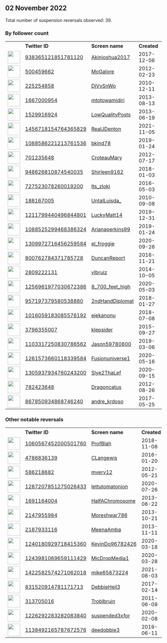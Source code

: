 
## 02 November 2022
Total number of suspension reversals observed: 39.

### By follower count
<table><tr><th></th><th align="left">Twitter ID</th><th align="left">Screen name</th>
<th align="left">Created</th><th align="left">Status</th><th align="left">Suspended</th><th align="left">Followers</th>
<tr><td><a href="https://pbs.twimg.com/profile_images/1548256373170876416/lIn7nHIq_normal.jpg"><img src="https://pbs.twimg.com/profile_images/1548256373170876416/lIn7nHIq_normal.jpg" width="40px" height="40px" align="center"/></a></td><td><a href="https://twitter.com/intent/user?user_id=938365121851781120">938365121851781120</a></td><td><a href="https://twitter.com/Akinjoshua2017">Akinjoshua2017</a></td><td>2017-12-06</td><td align="center"></td><td></td><td>39015</td></tr>
<tr><td><a href="https://pbs.twimg.com/profile_images/1022890589279404033/3P8A00rJ_normal.jpg"><img src="https://pbs.twimg.com/profile_images/1022890589279404033/3P8A00rJ_normal.jpg" width="40px" height="40px" align="center"/></a></td><td><a href="https://twitter.com/intent/user?user_id=500459662">500459662</a></td><td><a href="https://twitter.com/MoGalore">MoGalore</a></td><td>2012-02-23</td><td align="center"></td><td>2022-10-23</td><td>5460</td></tr>
<tr><td><a href="https://pbs.twimg.com/profile_images/1391105632514752516/z8ASPc5z_normal.jpg"><img src="https://pbs.twimg.com/profile_images/1391105632514752516/z8ASPc5z_normal.jpg" width="40px" height="40px" align="center"/></a></td><td><a href="https://twitter.com/intent/user?user_id=225254858">225254858</a></td><td><a href="https://twitter.com/DjVvSnWo">DjVvSnWo</a></td><td>2010-12-11</td><td align="center"></td><td></td><td>2708</td></tr>
<tr><td><a href="https://pbs.twimg.com/profile_images/1599848101090627591/OziKAha7_normal.jpg"><img src="https://pbs.twimg.com/profile_images/1599848101090627591/OziKAha7_normal.jpg" width="40px" height="40px" align="center"/></a></td><td><a href="https://twitter.com/intent/user?user_id=1667000954">1667000954</a></td><td><a href="https://twitter.com/mtotowamidiri">mtotowamidiri</a></td><td>2013-08-13</td><td align="center"></td><td></td><td>2344</td></tr>
<tr><td><a href="https://pbs.twimg.com/profile_images/1567847363493896192/iqBZXZlb_normal.jpg"><img src="https://pbs.twimg.com/profile_images/1567847363493896192/iqBZXZlb_normal.jpg" width="40px" height="40px" align="center"/></a></td><td><a href="https://twitter.com/intent/user?user_id=1529916924">1529916924</a></td><td><a href="https://twitter.com/LowQuaIityPosts">LowQuaIityPosts</a></td><td>2013-06-19</td><td align="center"></td><td></td><td>2243</td></tr>
<tr><td><a href="https://pbs.twimg.com/profile_images/1531002485120409608/rVkX2Xa9_normal.jpg"><img src="https://pbs.twimg.com/profile_images/1531002485120409608/rVkX2Xa9_normal.jpg" width="40px" height="40px" align="center"/></a></td><td><a href="https://twitter.com/intent/user?user_id=1456718154764365829">1456718154764365829</a></td><td><a href="https://twitter.com/RealJDenton">RealJDenton</a></td><td>2021-11-05</td><td align="center"></td><td>2022-10-30</td><td>1879</td></tr>
<tr><td><a href="https://pbs.twimg.com/profile_images/1301142992795791361/r5_frM7F_normal.jpg"><img src="https://pbs.twimg.com/profile_images/1301142992795791361/r5_frM7F_normal.jpg" width="40px" height="40px" align="center"/></a></td><td><a href="https://twitter.com/intent/user?user_id=1088586221213761536">1088586221213761536</a></td><td><a href="https://twitter.com/bkind78">bkind78</a></td><td>2019-01-24</td><td align="center">👋</td><td></td><td>1547</td></tr>
<tr><td><a href="https://pbs.twimg.com/profile_images/1114571688367337473/wl684BtP_normal.jpg"><img src="https://pbs.twimg.com/profile_images/1114571688367337473/wl684BtP_normal.jpg" width="40px" height="40px" align="center"/></a></td><td><a href="https://twitter.com/intent/user?user_id=701235648">701235648</a></td><td><a href="https://twitter.com/CroteauMary">CroteauMary</a></td><td>2012-07-17</td><td align="center"></td><td></td><td>1515</td></tr>
<tr><td><a href="https://pbs.twimg.com/profile_images/963919444077670401/ibwHxSXf_normal.jpg"><img src="https://pbs.twimg.com/profile_images/963919444077670401/ibwHxSXf_normal.jpg" width="40px" height="40px" align="center"/></a></td><td><a href="https://twitter.com/intent/user?user_id=948626810874540035">948626810874540035</a></td><td><a href="https://twitter.com/Shirleen9162">Shirleen9162</a></td><td>2018-01-03</td><td align="center"></td><td></td><td>1397</td></tr>
<tr><td><a href="https://pbs.twimg.com/profile_images/1480971435103461380/tdUCMXVh_normal.png"><img src="https://pbs.twimg.com/profile_images/1480971435103461380/tdUCMXVh_normal.png" width="40px" height="40px" align="center"/></a></td><td><a href="https://twitter.com/intent/user?user_id=727523078260019200">727523078260019200</a></td><td><a href="https://twitter.com/Its_zloki">Its_zloki</a></td><td>2016-05-03</td><td align="center"></td><td></td><td>1229</td></tr>
<tr><td><a href="https://pbs.twimg.com/profile_images/645049057656897536/fRTqfq2Z_normal.jpg"><img src="https://pbs.twimg.com/profile_images/645049057656897536/fRTqfq2Z_normal.jpg" width="40px" height="40px" align="center"/></a></td><td><a href="https://twitter.com/intent/user?user_id=188167005">188167005</a></td><td><a href="https://twitter.com/UntalLuisda_">UntalLuisda_</a></td><td>2010-09-08</td><td align="center"></td><td>2022-10-13</td><td>1126</td></tr>
<tr><td><a href="https://pbs.twimg.com/profile_images/1578163931373502464/fvwmmELk_normal.jpg"><img src="https://pbs.twimg.com/profile_images/1578163931373502464/fvwmmELk_normal.jpg" width="40px" height="40px" align="center"/></a></td><td><a href="https://twitter.com/intent/user?user_id=1211799440496844801">1211799440496844801</a></td><td><a href="https://twitter.com/LuckyMatt14">LuckyMatt14</a></td><td>2019-12-31</td><td align="center"></td><td></td><td>695</td></tr>
<tr><td><a href="https://pbs.twimg.com/profile_images/1575930527839838210/AvmrcxGL_normal.jpg"><img src="https://pbs.twimg.com/profile_images/1575930527839838210/AvmrcxGL_normal.jpg" width="40px" height="40px" align="center"/></a></td><td><a href="https://twitter.com/intent/user?user_id=1088525299468386324">1088525299468386324</a></td><td><a href="https://twitter.com/Arianaperkins99">Arianaperkins99</a></td><td>2019-01-24</td><td align="center">🚫</td><td>2022-10-23</td><td>636</td></tr>
<tr><td><a href="https://pbs.twimg.com/profile_images/1581085567617585153/qcpaz1zt_normal.jpg"><img src="https://pbs.twimg.com/profile_images/1581085567617585153/qcpaz1zt_normal.jpg" width="40px" height="40px" align="center"/></a></td><td><a href="https://twitter.com/intent/user?user_id=1309972716456259584">1309972716456259584</a></td><td><a href="https://twitter.com/el_froggie">el_froggie</a></td><td>2020-09-26</td><td align="center"></td><td>2022-10-13</td><td>518</td></tr>
<tr><td><a href="https://pbs.twimg.com/profile_images/1550862670051549184/iRPgcDrq_normal.jpg"><img src="https://pbs.twimg.com/profile_images/1550862670051549184/iRPgcDrq_normal.jpg" width="40px" height="40px" align="center"/></a></td><td><a href="https://twitter.com/intent/user?user_id=800762784371785728">800762784371785728</a></td><td><a href="https://twitter.com/DuncanReport">DuncanReport</a></td><td>2016-11-21</td><td align="center"></td><td></td><td>479</td></tr>
<tr><td><a href="https://pbs.twimg.com/profile_images/1199292733753573377/4O8INVmC_normal.jpg"><img src="https://pbs.twimg.com/profile_images/1199292733753573377/4O8INVmC_normal.jpg" width="40px" height="40px" align="center"/></a></td><td><a href="https://twitter.com/intent/user?user_id=2809222131">2809222131</a></td><td><a href="https://twitter.com/vlbruiz">vlbruiz</a></td><td>2014-10-05</td><td align="center">🚫</td><td></td><td>470</td></tr>
<tr><td><a href="https://pbs.twimg.com/profile_images/1256962161965924353/aMAvX1uX_normal.jpg"><img src="https://pbs.twimg.com/profile_images/1256962161965924353/aMAvX1uX_normal.jpg" width="40px" height="40px" align="center"/></a></td><td><a href="https://twitter.com/intent/user?user_id=1256961977030672386">1256961977030672386</a></td><td><a href="https://twitter.com/8_700_feet_high">8_700_feet_high</a></td><td>2020-05-03</td><td align="center"></td><td></td><td>443</td></tr>
<tr><td><a href="https://pbs.twimg.com/profile_images/957199183869444097/VXwmxgxw_normal.jpg"><img src="https://pbs.twimg.com/profile_images/957199183869444097/VXwmxgxw_normal.jpg" width="40px" height="40px" align="center"/></a></td><td><a href="https://twitter.com/intent/user?user_id=957197379580538880">957197379580538880</a></td><td><a href="https://twitter.com/2ndHandDiplomat">2ndHandDiplomat</a></td><td>2018-01-27</td><td align="center"></td><td></td><td>408</td></tr>
<tr><td><a href="https://pbs.twimg.com/profile_images/1535760624243941376/OnGTZ3GY_normal.jpg"><img src="https://pbs.twimg.com/profile_images/1535760624243941376/OnGTZ3GY_normal.jpg" width="40px" height="40px" align="center"/></a></td><td><a href="https://twitter.com/intent/user?user_id=1016059183085576192">1016059183085576192</a></td><td><a href="https://twitter.com/ejekanonu">ejekanonu</a></td><td>2018-07-08</td><td align="center"></td><td>2022-09-19</td><td>402</td></tr>
<tr><td><a href="https://pbs.twimg.com/profile_images/1309579797224468480/eVL3OkC8_normal.jpg"><img src="https://pbs.twimg.com/profile_images/1309579797224468480/eVL3OkC8_normal.jpg" width="40px" height="40px" align="center"/></a></td><td><a href="https://twitter.com/intent/user?user_id=3796355007">3796355007</a></td><td><a href="https://twitter.com/klepsider">klepsider</a></td><td>2015-09-27</td><td align="center"></td><td></td><td>387</td></tr>
<tr><td><a href="https://pbs.twimg.com/profile_images/1587857668978651136/aQKEiBMw_normal.jpg"><img src="https://pbs.twimg.com/profile_images/1587857668978651136/aQKEiBMw_normal.jpg" width="40px" height="40px" align="center"/></a></td><td><a href="https://twitter.com/intent/user?user_id=1103317250830786562">1103317250830786562</a></td><td><a href="https://twitter.com/Jason59780800">Jason59780800</a></td><td>2019-03-06</td><td align="center"></td><td></td><td>307</td></tr>
<tr><td><a href="https://pbs.twimg.com/profile_images/1581849355086184449/B58Do13W_normal.jpg"><img src="https://pbs.twimg.com/profile_images/1581849355086184449/B58Do13W_normal.jpg" width="40px" height="40px" align="center"/></a></td><td><a href="https://twitter.com/intent/user?user_id=1261573660118339584">1261573660118339584</a></td><td><a href="https://twitter.com/Fusionuniverse1">Fusionuniverse1</a></td><td>2020-05-16</td><td align="center"></td><td></td><td>216</td></tr>
<tr><td><a href="https://pbs.twimg.com/profile_images/1555438066642329600/79VFr7t4_normal.jpg"><img src="https://pbs.twimg.com/profile_images/1555438066642329600/79VFr7t4_normal.jpg" width="40px" height="40px" align="center"/></a></td><td><a href="https://twitter.com/intent/user?user_id=1305937934760243200">1305937934760243200</a></td><td><a href="https://twitter.com/Slye2ThaLef">Slye2ThaLef</a></td><td>2020-09-15</td><td align="center"></td><td></td><td>184</td></tr>
<tr><td><a href="https://pbs.twimg.com/profile_images/2545267599/1_normal.jpg"><img src="https://pbs.twimg.com/profile_images/2545267599/1_normal.jpg" width="40px" height="40px" align="center"/></a></td><td><a href="https://twitter.com/intent/user?user_id=782423648">782423648</a></td><td><a href="https://twitter.com/Dragoncatus">Dragoncatus</a></td><td>2012-08-26</td><td align="center"></td><td></td><td>183</td></tr>
<tr><td><a href="https://pbs.twimg.com/profile_images/867856072652066816/tJCrTm8F_normal.jpg"><img src="https://pbs.twimg.com/profile_images/867856072652066816/tJCrTm8F_normal.jpg" width="40px" height="40px" align="center"/></a></td><td><a href="https://twitter.com/intent/user?user_id=867850934868746240">867850934868746240</a></td><td><a href="https://twitter.com/andre_krdoso">andre_krdoso</a></td><td>2017-05-25</td><td align="center"></td><td>2022-10-23</td><td>137</td></tr>
</table>

### Other notable reversals
<table><tr><th></th><th align="left">Twitter ID</th><th align="left">Screen name</th>
<th align="left">Created</th><th align="left">Status</th><th align="left">Suspended</th><th align="left">Followers</th>
<tr><td><a href="https://pbs.twimg.com/profile_images/1060568650409684993/msZGtt4y_normal.jpg"><img src="https://pbs.twimg.com/profile_images/1060568650409684993/msZGtt4y_normal.jpg" width="40px" height="40px" align="center"/></a></td><td><a href="https://twitter.com/intent/user?user_id=1060567452000501760">1060567452000501760</a></td><td><a href="https://twitter.com/ProfBlah">ProfBlah</a></td><td>2018-11-08</td><td align="center"></td><td></td><td>19</td></tr>
<tr><td><a href="https://pbs.twimg.com/profile_images/1306395972000333824/WjZ7Ukyk_normal.jpg"><img src="https://pbs.twimg.com/profile_images/1306395972000333824/WjZ7Ukyk_normal.jpg" width="40px" height="40px" align="center"/></a></td><td><a href="https://twitter.com/intent/user?user_id=4786836139">4786836139</a></td><td><a href="https://twitter.com/CLangewis">CLangewis</a></td><td>2016-01-20</td><td align="center"></td><td></td><td>53</td></tr>
<tr><td><a href="https://pbs.twimg.com/profile_images/790365246515011584/X7zQtUZD_normal.jpg"><img src="https://pbs.twimg.com/profile_images/790365246515011584/X7zQtUZD_normal.jpg" width="40px" height="40px" align="center"/></a></td><td><a href="https://twitter.com/intent/user?user_id=586218682">586218682</a></td><td><a href="https://twitter.com/mverv12">mverv12</a></td><td>2012-05-21</td><td align="center"></td><td></td><td>80</td></tr>
<tr><td><a href="https://pbs.twimg.com/profile_images/1602167356142358529/nU-7ZOFN_normal.jpg"><img src="https://pbs.twimg.com/profile_images/1602167356142358529/nU-7ZOFN_normal.jpg" width="40px" height="40px" align="center"/></a></td><td><a href="https://twitter.com/intent/user?user_id=1287207851275026433">1287207851275026433</a></td><td><a href="https://twitter.com/lettutomatonion">lettutomatonion</a></td><td>2020-07-26</td><td align="center"></td><td>2022-10-13</td><td>85</td></tr>
<tr><td><a href="https://pbs.twimg.com/profile_images/866150048723107840/IuxhZWQT_normal.jpg"><img src="https://pbs.twimg.com/profile_images/866150048723107840/IuxhZWQT_normal.jpg" width="40px" height="40px" align="center"/></a></td><td><a href="https://twitter.com/intent/user?user_id=1691164004">1691164004</a></td><td><a href="https://twitter.com/HalfAChromosome">HalfAChromosome</a></td><td>2013-08-22</td><td align="center">🚫</td><td>2022-10-08</td><td>63</td></tr>
<tr><td><a href="https://pbs.twimg.com/profile_images/1363918252942921728/4PWf_hE__normal.jpg"><img src="https://pbs.twimg.com/profile_images/1363918252942921728/4PWf_hE__normal.jpg" width="40px" height="40px" align="center"/></a></td><td><a href="https://twitter.com/intent/user?user_id=2147955984">2147955984</a></td><td><a href="https://twitter.com/Moreshwar786">Moreshwar786</a></td><td>2013-10-21</td><td align="center"></td><td>2022-08-23</td><td>50</td></tr>
<tr><td><a href="https://pbs.twimg.com/profile_images/978486807548571648/BZTlUtju_normal.jpg"><img src="https://pbs.twimg.com/profile_images/978486807548571648/BZTlUtju_normal.jpg" width="40px" height="40px" align="center"/></a></td><td><a href="https://twitter.com/intent/user?user_id=2187933116">2187933116</a></td><td><a href="https://twitter.com/MeenaAmba">MeenaAmba</a></td><td>2013-11-11</td><td align="center"></td><td></td><td>51</td></tr>
<tr><td><a href="https://pbs.twimg.com/profile_images/1240503390448189443/81clZWM__normal.jpg"><img src="https://pbs.twimg.com/profile_images/1240503390448189443/81clZWM__normal.jpg" width="40px" height="40px" align="center"/></a></td><td><a href="https://twitter.com/intent/user?user_id=1240180929718415360">1240180929718415360</a></td><td><a href="https://twitter.com/KevinDo96782426">KevinDo96782426</a></td><td>2020-03-18</td><td align="center"></td><td>2022-02-26</td><td>0</td></tr>
<tr><td><a href="https://pbs.twimg.com/profile_images/1451292035810463750/ApQ8kEUm_normal.jpg"><img src="https://pbs.twimg.com/profile_images/1451292035810463750/ApQ8kEUm_normal.jpg" width="40px" height="40px" align="center"/></a></td><td><a href="https://twitter.com/intent/user?user_id=1243981069659111429">1243981069659111429</a></td><td><a href="https://twitter.com/MicDropMedia1">MicDropMedia1</a></td><td>2020-03-28</td><td align="center"></td><td>2022-07-14</td><td>11</td></tr>
<tr><td><a href="https://abs.twimg.com/sticky/default_profile_images/default_profile_normal.png"><img src="https://abs.twimg.com/sticky/default_profile_images/default_profile_normal.png" width="40px" height="40px" align="center"/></a></td><td><a href="https://twitter.com/intent/user?user_id=1422582574271062018">1422582574271062018</a></td><td><a href="https://twitter.com/mike65873224">mike65873224</a></td><td>2021-08-03</td><td align="center">🚫</td><td>2022-02-21</td><td>9</td></tr>
<tr><td><a href="https://abs.twimg.com/sticky/default_profile_images/default_profile_normal.png"><img src="https://abs.twimg.com/sticky/default_profile_images/default_profile_normal.png" width="40px" height="40px" align="center"/></a></td><td><a href="https://twitter.com/intent/user?user_id=831520914781171713">831520914781171713</a></td><td><a href="https://twitter.com/DebbieHeil3">DebbieHeil3</a></td><td>2017-02-14</td><td align="center"></td><td></td><td>107</td></tr>
<tr><td><a href="https://pbs.twimg.com/profile_images/1011743594972139521/_zQ-KsRk_normal.jpg"><img src="https://pbs.twimg.com/profile_images/1011743594972139521/_zQ-KsRk_normal.jpg" width="40px" height="40px" align="center"/></a></td><td><a href="https://twitter.com/intent/user?user_id=313705016">313705016</a></td><td><a href="https://twitter.com/Troblbruin">Troblbruin</a></td><td>2011-06-09</td><td align="center"></td><td></td><td>37</td></tr>
<tr><td><a href="https://pbs.twimg.com/profile_images/1251214081484152832/KaUL4E6j_normal.jpg"><img src="https://pbs.twimg.com/profile_images/1251214081484152832/KaUL4E6j_normal.jpg" width="40px" height="40px" align="center"/></a></td><td><a href="https://twitter.com/intent/user?user_id=1226292283282083840">1226292283282083840</a></td><td><a href="https://twitter.com/suspended3xfor">suspended3xfor</a></td><td>2020-02-08</td><td align="center">🚫</td><td></td><td>89</td></tr>
<tr><td><a href="https://pbs.twimg.com/profile_images/1138492358276853760/P7yfqgF0_normal.jpg"><img src="https://pbs.twimg.com/profile_images/1138492358276853760/P7yfqgF0_normal.jpg" width="40px" height="40px" align="center"/></a></td><td><a href="https://twitter.com/intent/user?user_id=1138492165787672576">1138492165787672576</a></td><td><a href="https://twitter.com/deedobbie3">deedobbie3</a></td><td>2019-06-11</td><td align="center">🚫</td><td></td><td>13</td></tr>
</table>
